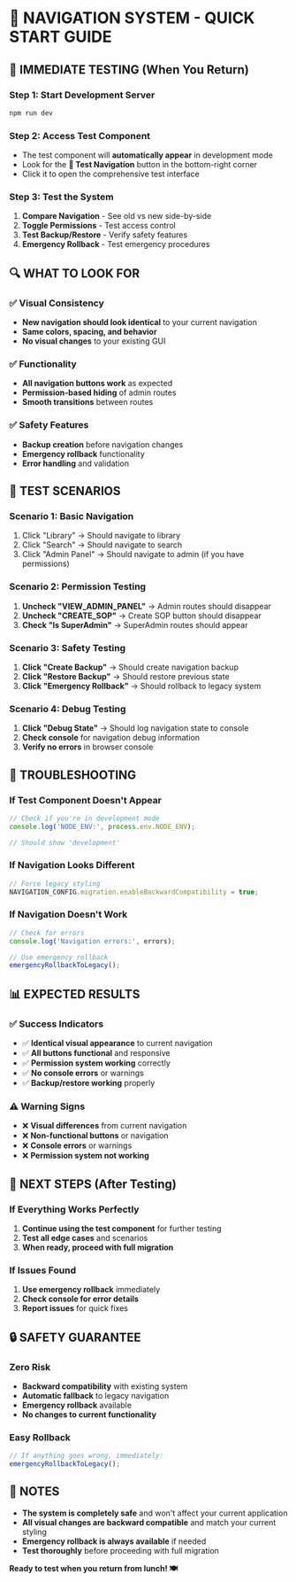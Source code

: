 # 🚀 **NAVIGATION SYSTEM - QUICK START GUIDE**

## 🎯 **IMMEDIATE TESTING (When You Return)**

### **Step 1: Start Development Server**
```bash
npm run dev
```

### **Step 2: Access Test Component**
- The test component will **automatically appear** in development mode
- Look for the **🧪 Test Navigation** button in the bottom-right corner
- Click it to open the comprehensive test interface

### **Step 3: Test the System**
1. **Compare Navigation** - See old vs new side-by-side
2. **Toggle Permissions** - Test access control
3. **Test Backup/Restore** - Verify safety features
4. **Emergency Rollback** - Test emergency procedures

## 🔍 **WHAT TO LOOK FOR**

### **✅ Visual Consistency**
- **New navigation should look identical** to your current navigation
- **Same colors, spacing, and behavior**
- **No visual changes** to your existing GUI

### **✅ Functionality**
- **All navigation buttons work** as expected
- **Permission-based hiding** of admin routes
- **Smooth transitions** between routes

### **✅ Safety Features**
- **Backup creation** before navigation changes
- **Emergency rollback** functionality
- **Error handling** and validation

## 🧪 **TEST SCENARIOS**

### **Scenario 1: Basic Navigation**
1. Click "Library" → Should navigate to library
2. Click "Search" → Should navigate to search
3. Click "Admin Panel" → Should navigate to admin (if you have permissions)

### **Scenario 2: Permission Testing**
1. **Uncheck "VIEW_ADMIN_PANEL"** → Admin routes should disappear
2. **Uncheck "CREATE_SOP"** → Create SOP button should disappear
3. **Check "Is SuperAdmin"** → SuperAdmin routes should appear

### **Scenario 3: Safety Testing**
1. **Click "Create Backup"** → Should create navigation backup
2. **Click "Restore Backup"** → Should restore previous state
3. **Click "Emergency Rollback"** → Should rollback to legacy system

### **Scenario 4: Debug Testing**
1. **Click "Debug State"** → Should log navigation state to console
2. **Check console** for navigation debug information
3. **Verify no errors** in browser console

## 🔧 **TROUBLESHOOTING**

### **If Test Component Doesn't Appear**
```javascript
// Check if you're in development mode
console.log('NODE_ENV:', process.env.NODE_ENV);

// Should show 'development'
```

### **If Navigation Looks Different**
```javascript
// Force legacy styling
NAVIGATION_CONFIG.migration.enableBackwardCompatibility = true;
```

### **If Navigation Doesn't Work**
```javascript
// Check for errors
console.log('Navigation errors:', errors);

// Use emergency rollback
emergencyRollbackToLegacy();
```

## 📊 **EXPECTED RESULTS**

### **✅ Success Indicators**
- ✅ **Identical visual appearance** to current navigation
- ✅ **All buttons functional** and responsive
- ✅ **Permission system working** correctly
- ✅ **No console errors** or warnings
- ✅ **Backup/restore working** properly

### **⚠️ Warning Signs**
- ❌ **Visual differences** from current navigation
- ❌ **Non-functional buttons** or navigation
- ❌ **Console errors** or warnings
- ❌ **Permission system not working**

## 🎯 **NEXT STEPS (After Testing)**

### **If Everything Works Perfectly**
1. **Continue using the test component** for further testing
2. **Test all edge cases** and scenarios
3. **When ready, proceed with full migration**

### **If Issues Found**
1. **Use emergency rollback** immediately
2. **Check console for error details**
3. **Report issues** for quick fixes

## 🔒 **SAFETY GUARANTEE**

### **Zero Risk**
- **Backward compatibility** with existing system
- **Automatic fallback** to legacy navigation
- **Emergency rollback** available
- **No changes to current functionality**

### **Easy Rollback**
```javascript
// If anything goes wrong, immediately:
emergencyRollbackToLegacy();
```

## 📝 **NOTES**

- **The system is completely safe** and won't affect your current application
- **All visual changes are backward compatible** and match your current styling
- **Emergency rollback is always available** if needed
- **Test thoroughly** before proceeding with full migration

**Ready to test when you return from lunch! 🍽️** 